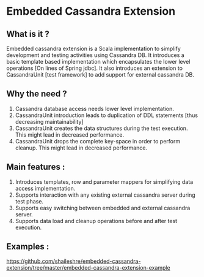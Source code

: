 Embedded Cassandra Extension
=======================================

What is it ?
------------
Embedded cassandra extension is a Scala implementation to simplify development and testing activities using Cassandra DB.
It introduces a basic template based implementation which encapsulates the lower level operations [On lines of Spring jdbc].
It also introduces an extension to CassandraUnit [test framework] to add support for external cassandra DB.


Why the need ?
--------------
1. Cassandra database access needs lower level implementation.
2. CassandraUnit introduction leads to duplication of DDL statements [thus decreasing maintainability]
3. CassandraUnit creates the data structures during the test execution. This might lead in decreased performance.
4. CassandraUnit drops the complete key-space in order to perform cleanup. This might lead in decreased performance.


Main features :
---------------
1. Introduces templates, row and parameter mappers for simplifying data access implementation.
2. Supports interaction with any existing external cassandra server during test phase.
3. Supports easy switching between embedded and external cassandra server.
4. Supports data load and cleanup operations before and after test execution.


Examples :
----------
https://github.com/shaileshre/embedded-cassandra-extension/tree/master/embedded-cassandra-extension-example
